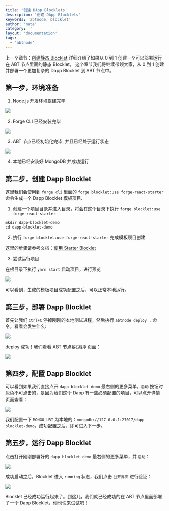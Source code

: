 ```yaml
---
title: '创建 DApp Blocklets'
description: '创建 DApp Blocklets'
keywords: 'abtnode, blocklet'
author: 'nate'
category: ''
layout: 'documentation'
tags:
  - 'abtnode'
---
```


上一个章节：[创建静态 Blocklet](/zh/developer/static-blocklets) 详细介绍了如果从 0 到 1 创建一个可以部署运行在 ABT 节点里面的静态 Blocklet， 这个章节我们将继续带领大家，从 0 到 1 创建并部署一个更加复杂的 Dapp Blocklet 到 ABT 节点中。

## 第一步，环境准备

1. Node.js 开发环境搭建完毕

![](./images/create-dapp-blocklet-1.png)

2. Forge CLI 已经安装完毕

![](./images/create-dapp-blocklet-2.png)

3. ABT 节点已经初始化完毕, 并且已经处于运行状态

![](./images/create-dapp-blocklet-3.png)

4. 本地已经安装好 MongoDB 并成功运行

## 第二步，创建 Dapp Blocklet

这里我们会使用到 `forge cli` 里面的 `forge blocklet:use forge-react-starter` 命令生成一个 Dapp Blocklet 模板项目.

1. 创建一个项目目录并进入目录，将会在这个目录下执行 `forge blocklet:use forge-react-starter`

```terminal
mkdir dapp-blocklet-demo
cd dapp-blocklet-demo
```

2. 执行 `forge blocklet:use forge-react-starter` 完成模板项目创建

这里的步骤请参考文档：[使用 Starter Blocklet](https://docs.arcblockio.cn/zh/handbook/7-working-with-blocklets/starter-blocklets)

3. 尝试运行项目

在根目录下执行 `yarn start` 启动项目，进行预览

![](./images/create-dapp-blocklet-4.png)

可以看到，生成的模板项目成功配置之后，可以正常本地运行。

## 第三步，部署 Dapp Blocklet

首先让我们 `Ctrl+C` 停掉刚刚的本地测试进程，然后执行 `abtnode deploy .` 命令，看看会发生什么:

![](./images/create-dapp-blocklet-5.png)

deploy 成功！我们看看 ABT 节点`基石程序` 页面：

![](./images/create-dapp-blocklet-6-zh.png)

## 第四步，配置 Dapp Blocklet

可以看到如果我们直接点开 `dapp blocklet demo` 最右侧的更多菜单，`启动` 按钮时灰色不可点击的，是因为我们这个 Dapp 有一些必须配置的项目，可以点开详情页面查看：

![](./images/create-dapp-blocklet-7-zh.png)

我们配置一下 `MONGO_URI` 为本地的：`mongodb://127.0.0.1:27017/dapp-blocklet-demo`，成功配置之后，即可进入下一步。

## 第五步，运行 Dapp Blocklet

点击打开刚刚部署好的 `dapp blocklet demo` 最右侧的更多菜单，并 `启动`：

![](./images/create-dapp-blocklet-8-zh.png)

成功启动之后，Blocklet 进入 `running` 状态，我们点击 `公开界面` 进行验证：

![](./images/create-dapp-blocklet-9.png)

Blocklet 已经成功运行起来了。到这儿，我们就已经成功的在 ABT 节点里面部署了一个 Dapp Blocklet，你也快来试试吧！
